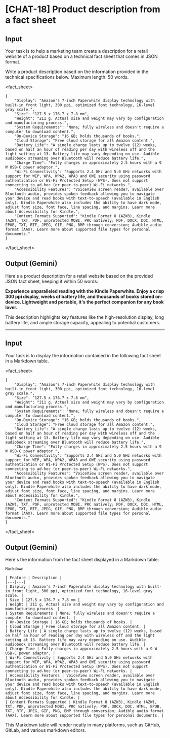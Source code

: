 # [CHAT-18] Product description from a fact sheet

## Input

Your task is to help a marketing team create a description for a retail website of a product based on a technical fact sheet that comes in JSON format.

Write a product description based on the information provided in the technical specifications below. Maximum length: 50 words.

<fact_sheet>
```
{
    "Display": "Amazon's 7-inch Paperwhite display technology with built-in front light, 300 ppi, optimized font technology, 16-level gray scale.",
    "Size": "127.5 x 176.7 x 7.8 mm",
    "Weight": "211 g. Actual size and weight may vary by configuration and manufacturing process.",
    "System Requirements": "None; fully wireless and doesn't require a computer to download content.",
    "On-Device Storage": "16 GB; holds thousands of books.",
    "Cloud Storage": "Free cloud storage for all Amazon content.",
    "Battery Life": "A single charge lasts up to twelve (12) weeks, based on half an hour of reading per day with wireless off and the light setting at 13. Battery life may vary depending on use. Audible audiobook streaming over Bluetooth will reduce battery life.",
    "Charge Time": "Fully charges in approximately 2.5 hours with a 9 W USB-C power adaptor.",
    "Wi-Fi Connectivity": "Supports 2.4 GHz and 5.0 GHz networks with support for WEP, WPA, WPA2, WPA3 and OWE security using password authentication or Wi-Fi Protected Setup (WPS). Does not support connecting to ad-hoc (or peer-to-peer) Wi-Fi networks.",
    "Accessibility Features": "VoiceView screen reader, available over Bluetooth audio, provides spoken feedback allowing you to navigate your device and read books with text-to-speech (available in English only). Kindle Paperwhite also includes the ability to have dark mode, adjust font size, font face, line spacing, and margins. Learn more about Accessibility for Kindle.",
    "Content Formats Supported": "Kindle Format 8 (AZW3), Kindle (AZW), TXT, PDF, unprotected MOBI, PRC natively; PDF, DOCX, DOC, HTML, EPUB, TXT, RTF, JPEG, GIF, PNG, BMP through conversion; Audible audio format (AAX). Learn more about supported file types for personal documents."
}
```
</fact_sheet>

## Output (Gemini)

Here's a product description for a retail website based on the provided JSON fact sheet, keeping it within 50 words:

**Experience unparalleled reading with the Kindle Paperwhite. Enjoy a crisp 300 ppi display, weeks of battery life, and thousands of books stored on-device. Lightweight and portable, it's the perfect companion for any book lover.** 

This description highlights key features like the high-resolution display, long battery life, and ample storage capacity, appealing to potential customers.

---

## Input

Your task is to display the information contained in the following fact sheet in a Markdown table.

<fact_sheet>
```
{
    "Display": "Amazon's 7-inch Paperwhite display technology with built-in front light, 300 ppi, optimized font technology, 16-level gray scale.",
    "Size": "127.5 x 176.7 x 7.8 mm",
    "Weight": "211 g. Actual size and weight may vary by configuration and manufacturing process.",
    "System Requirements": "None; fully wireless and doesn't require a computer to download content.",
    "On-Device Storage": "16 GB; holds thousands of books.",
    "Cloud Storage": "Free cloud storage for all Amazon content.",
    "Battery Life": "A single charge lasts up to twelve (12) weeks, based on half an hour of reading per day with wireless off and the light setting at 13. Battery life may vary depending on use. Audible audiobook streaming over Bluetooth will reduce battery life.",
    "Charge Time": "Fully charges in approximately 2.5 hours with a 9 W USB-C power adaptor.",
    "Wi-Fi Connectivity": "Supports 2.4 GHz and 5.0 GHz networks with support for WEP, WPA, WPA2, WPA3 and OWE security using password authentication or Wi-Fi Protected Setup (WPS). Does not support connecting to ad-hoc (or peer-to-peer) Wi-Fi networks.",
    "Accessibility Features": "VoiceView screen reader, available over Bluetooth audio, provides spoken feedback allowing you to navigate your device and read books with text-to-speech (available in English only). Kindle Paperwhite also includes the ability to have dark mode, adjust font size, font face, line spacing, and margins. Learn more about Accessibility for Kindle.",
    "Content Formats Supported": "Kindle Format 8 (AZW3), Kindle (AZW), TXT, PDF, unprotected MOBI, PRC natively; PDF, DOCX, DOC, HTML, EPUB, TXT, RTF, JPEG, GIF, PNG, BMP through conversion; Audible audio format (AAX). Learn more about supported file types for personal documents."
}
```
</fact_sheet>

## Output (Gemini)

Here's the information from the fact sheet displayed in a Markdown table:

```
Markdown

| Feature | Description |
|---|---|
| Display | Amazon's 7-inch Paperwhite display technology with built-in front light, 300 ppi, optimized font technology, 16-level gray scale. |
| Size | 127.5 x 176.7 x 7.8 mm |
| Weight | 211 g. Actual size and weight may vary by configuration and manufacturing process. |
| System Requirements | None; fully wireless and doesn't require a computer to download content. |
| On-Device Storage | 16 GB; holds thousands of books. |
| Cloud Storage | Free cloud storage for all Amazon content. |
| Battery Life | A single charge lasts up to twelve (12) weeks, based on half an hour of reading per day with wireless off and the light setting at 13. Battery life may vary depending on use. Audible audiobook streaming over Bluetooth will reduce battery life. |
| Charge Time | Fully charges in approximately 2.5 hours with a 9 W USB-C power adaptor. |
| Wi-Fi Connectivity | Supports 2.4 GHz and 5.0 GHz networks with support for WEP, WPA, WPA2, WPA3 and OWE security using password authentication or Wi-Fi Protected Setup (WPS). Does not support connecting to ad-hoc (or peer-to-peer) Wi-Fi networks. |
| Accessibility Features | VoiceView screen reader, available over Bluetooth audio, provides spoken feedback allowing you to navigate your device and read books with text-to-speech (available in English only). Kindle Paperwhite also includes the ability to have dark mode, adjust font size, font face, line spacing, and margins. Learn more about Accessibility for Kindle. |
| Content Formats Supported | Kindle Format 8 (AZW3), Kindle (AZW), TXT, PDF, unprotected MOBI, PRC natively; PDF, DOCX, DOC, HTML, EPUB, TXT, RTF, JPEG, GIF, PNG, BMP through conversion; Audible audio format (AAX). Learn more about supported file types for personal documents. |
```

This Markdown table will render neatly in many platforms, such as GitHub, GitLab, and various markdown editors.
